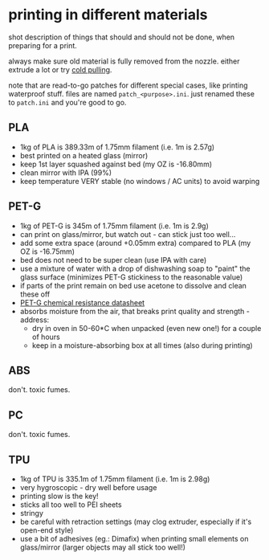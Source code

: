# printing in different materials

shot description of things that should and should not be done, when preparing for a print.

always make sure old material is fully removed from the nozzle.
either extrude a lot or try [cold pulling](https://www.help.prusa3d.com/en/article/cold-pull_2075).

note that are read-to-go patches for different special cases, like printing waterproof stuff.
files are named `patch_<purpose>.ini`.
just renamed these to `patch.ini` and you're good to go.


## PLA

* 1kg of PLA is 389.33m of 1.75mm filament (i.e. 1m is 2.57g)
* best printed on a heated glass (mirror)
* keep 1st layer squashed against bed (my OZ is -16.80mm)
* clean mirror with IPA (99%)
* keep temperature VERY stable (no windows / AC units) to avoid warping


## PET-G

* 1kg of PET-G is 345m of 1.75mm filament (i.e. 1m is 2.9g)
* can print on glass/mirror, but watch out - can stick just too well...
* add some extra space (around +0.05mm extra) compared to PLA (my OZ is -16.75mm)
* bed does not need to be super clean (use IPA with care)
* use a mixture of water with a drop of dishwashing soap to "paint" the glass surface (minimizes PET-G stickiness to the reasonable value)
* if parts of the print remain on bed use acetone to dissolve and clean these off
* [PET-G chemical resistance datasheet](http://kmac-plastics.net/data/chemical/petg-chemical.htm)
* absorbs moisture from the air, that breaks print quality and strength - address:
  - dry in oven in 50-60*C when unpacked (even new one!) for a couple of hours
  - keep in a moisture-absorbing box at all times (also during printing)


## ABS

don't.
toxic fumes.


## PC

don't.
toxic fumes.


## TPU

* 1kg of TPU is 335.1m of 1.75mm filament (i.e. 1m is 2.98g)
* very hygroscopic - dry well before usage
* printing slow is the key!
* sticks all too well to PEI sheets
* stringy
* be careful with retraction settings (may clog extruder, especially if it's open-end style)
* use a bit of adhesives (eg.: Dimafix) when printing small elements on glass/mirror (larger objects may all stick too well!)
